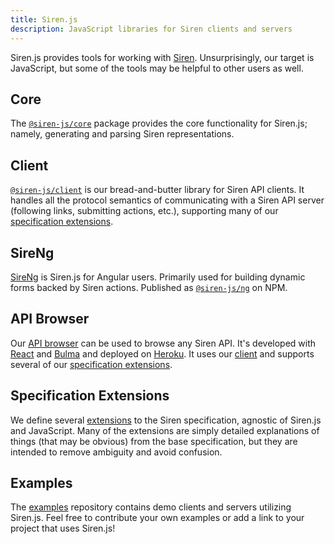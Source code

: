 ```yaml
---
title: Siren.js
description: JavaScript libraries for Siren clients and servers
---
```


Siren.js provides tools for working with [Siren]. Unsurprisingly, our target is
JavaScript, but some of the tools may be helpful to other users as well.

[siren]: https://github.com/kevinswiber/siren

## Core

The [`@siren-js/core`](https://siren-js.github.io/core) package provides the
core functionality for Siren.js; namely, generating and parsing Siren
representations.

## Client

[`@siren-js/client`](https://siren-js.github.io/client) is our bread-and-butter
library for Siren API clients. It handles all the protocol semantics of
communicating with a Siren API server (following links, submitting actions,
etc.), supporting many of our [specification extensions][ext].

[ext]: #specification-extensions

## SireNg

[SireNg](https://github.com/siren-js/ng) is Siren.js for Angular users.
Primarily used for building dynamic forms backed by Siren actions. Published as
[`@siren-js/ng`](https://github.com/siren-js/ng/tree/main/projects/siren-js/ng)
on NPM.

## API Browser

Our [API browser](https://siren-js-api-browser.herokuapp.com) can be used to
browse any Siren API. It's developed with [React] and [Bulma] and deployed on
[Heroku]. It uses our [client](#client) and supports several of our
[specification extensions][ext].

[bulma]: https://bulma.io/documentation
[heroku]: https://heroku.com
[react]: https://reactjs.org

## Specification Extensions

We define several [extensions](https://siren-js.github.io/spec-extensions) to
the Siren specification, agnostic of Siren.js and JavaScript. Many of the
extensions are simply detailed explanations of things (that may be obvious)
from the base specification, but they are intended to remove ambiguity and avoid
confusion.

## Examples

The [examples](https://github.com/siren-js/examples) repository contains demo
clients and servers utilizing Siren.js. Feel free to contribute your own
examples or add a link to your project that uses Siren.js!
